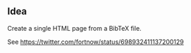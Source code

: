 ## Idea

Create a single HTML page from a BibTeX file.

See https://twitter.com/fortnow/status/698932411137200129